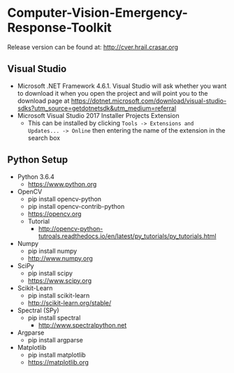 # Computer-Vision-Emergency-Response-Toolkit

Release version can be found at: http://cver.hrail.crasar.org

## Visual Studio
* Microsoft .NET Framework 4.6.1.  Visual Studio will ask whether you want to download it when you open the project and will point you to the download page at https://dotnet.microsoft.com/download/visual-studio-sdks?utm_source=getdotnetsdk&utm_medium=referral
* Microsoft Visual Studio 2017 Installer Projects Extension
  * This can be installed by clicking ```Tools -> Extensions and Updates... -> Online``` then entering the name of the extension in the search box
  

## Python Setup
* Python 3.6.4
  * https://www.python.org
* OpenCV
  * pip install opencv-python
  * pip install opencv-contrib-python
  * https://opencv.org
  * Tutorial
    * http://opencv-python-tutroals.readthedocs.io/en/latest/py_tutorials/py_tutorials.html
* Numpy
  * pip install numpy
  * http://www.numpy.org
* SciPy
  * pip install scipy
  * https://www.scipy.org
* Scikit-Learn
  * pip install scikit-learn
  * http://scikit-learn.org/stable/
* Spectral (SPy)
  * pip install spectral
    * http://www.spectralpython.net
* Argparse
  * pip install argparse
* Matplotlib
  * pip install matplotlib
  * https://matplotlib.org


